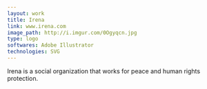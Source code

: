 ```yaml
---
layout: work
title: Irena
link: www.irena.com
image_path: http://i.imgur.com/0Ogyqcn.jpg
type: logo
softwares: Adobe Illustrator
technologies: SVG
---
```


Irena is a social organization that works for peace and human rights protection. 